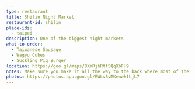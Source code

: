 ```yaml
---
type: restaurant
title: Shilin Night Market
restaurant-id: shilin
place-ids:
  - taipei
description: One of the biggest night markets
what-to-order:
  - Taiwanese Sausage
  - Wagyu Cubes
  - Suckling Pig Burger
location: https://goo.gl/maps/8XmRjhRttSQqXbFH9
notes: Make sure you make it all the way to the back where most of the stalls are
photos: https://photos.app.goo.gl/EWLv8vMKenwk1LjL7
---
```

